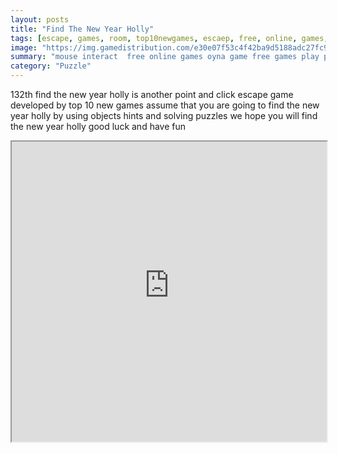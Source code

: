```yaml
---
layout: posts
title: "Find The New Year Holly"
tags: [escape, games, room, top10newgames, escaep, free, online, games, oyna, game, free, games, play, play, games]
image: "https://img.gamedistribution.com/e30e07f53c4f42ba9d5188adc27fc9b9.jpg"
summary: "mouse interact  free online games oyna game free games play play games"
category: "Puzzle"
---
```


132th find the new year holly is another point and click escape game developed by top 10 new games assume that you are going to find the new year holly by using objects hints and solving puzzles we hope you will find the new year holly good luck and have fun

<iframe width="100%" height="480px;" src="https://flash.gamedistribution.com?game=e30e07f53c4f42ba9d5188adc27fc9b9"></iframe>